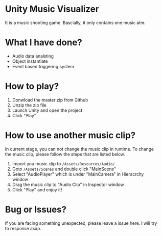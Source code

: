 # Unity Music Visualizer
It is a music shooting game.
Bascially, it only contains one music atm.

# What I have done?
- Audio data analsting
- Object instantiate
- Event based triggering system

# How to play?
1. Donwload the master zip from Github
2. Unzip the zip file
3. Launch Unity and open the project
4. Click "Play"

# How to use another music clip?
In current stage, you can not change the music clip in runtime. To change the music clip, please follow the steps that are listed below.
1. Import you music clip to `/Assets/Resources/Audio/`
2. Goto `/Assets/Scenes` and double click "MainScene"
3. Select "AudioPlayer" which is under "MainCamera" in Hieracrchy window
4. Drag the music clip to "Audio Clip" in Inspector window
5. Click "Play" and enjoy it!

# Bug or Issues?
If you are facing something unexpected, please leave a issue here. I will try to response asap.
